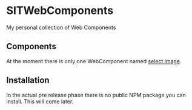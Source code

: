 # SITWebComponents
My personal collection of Web Components

## Components
At the moment there is only one WebComponent named [select image](select-image/README.md).

## Installation
In the actual pre release phase there is no public NPM package you can install. This will come later.
